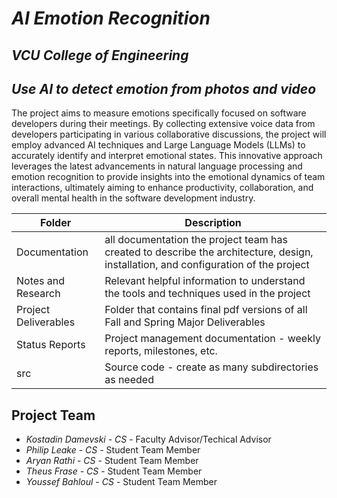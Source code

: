 # *AI Emotion Recognition*
## *VCU College of Engineering*
## *Use AI to detect emotion from photos and video*

The project aims to measure emotions specifically focused on software developers during their meetings. By collecting extensive voice data from developers participating in various collaborative discussions, the project will employ advanced AI techniques and Large Language Models (LLMs) to accurately identify and interpret emotional states. This innovative approach leverages the latest advancements in natural language processing and emotion recognition to provide insights into the emotional dynamics of team interactions, ultimately aiming to enhance productivity, collaboration, and overall mental health in the software development industry.

| Folder | Description |
|---|---|
| Documentation |  all documentation the project team has created to describe the architecture, design, installation, and configuration of the project |
| Notes and Research | Relevant helpful information to understand the tools and techniques used in the project |
| Project Deliverables | Folder that contains final pdf versions of all Fall and Spring Major Deliverables |
| Status Reports | Project management documentation - weekly reports, milestones, etc. |
| src | Source code - create as many subdirectories as needed |

## Project Team
- *Kostadin Damevski* - *CS* - Faculty Advisor/Techical Advisor
- *Philip Leake* - *CS* - Student Team Member
- *Aryan Rathi* - *CS* - Student Team Member
- *Theus Frase* - *CS* - Student Team Member
- *Youssef Bahloul* - *CS* - Student Team Member
